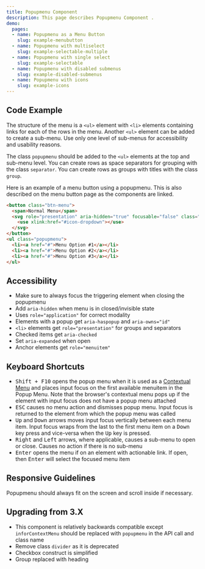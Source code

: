 ```yaml
---
title: Popupmenu Component
description: This page describes Popupmenu Component .
demo:
  pages:
  - name: Popupmenu as a Menu Button
    slug: example-menubutton
  - name: Popupmenu with multiselect
    slug: example-selectable-multiple
  - name: Popupmenu with single select
    slug: example-selectable
  - name: Popupmenu with disabled submenus
    slug: example-disabled-submenus
  - name: Popupmenu with icons
    slug: example-icons
---
```


## Code Example

The structure of the menu is a `<ul>` element with `<li>` elements containing links for each of the rows in the menu. Another `<ul>` element can be added to create a sub-menu. Use only one level of sub-menus for accessibility and usability reasons.

The class `popupmenu` should be added to the `<ul>` elements at the top and sub-menu level. You can create rows as space separators for grouping with the class `separator`. You can create rows as groups with titles with the class `group`.

Here is an example of a menu button using a popupmenu. This is also described on the menu button page as the components are linked.

```html
<button class="btn-menu">
  <span>Normal Menu</span>
  <svg role="presentation" aria-hidden="true" focusable="false" class="icon icon-dropdown">
    <use xlink:href="#icon-dropdown"></use>
  </svg>
</button>
<ul class="popupmenu">
  <li><a href="#">Menu Option #1</a></li>
  <li><a href="#">Menu Option #2</a></li>
  <li><a href="#">Menu Option #3</a></li>
</ul>
```

## Accessibility

-   Make sure to always focus the triggering element when closing the popupmenu
-   Add `aria-hidden` when menu is in closed/invisible state
-   Uses `role="application"` for correct modality
-   Elements with a popup get `aria-haspopup` and `aria-owns="id"`
-   `<li>` elements get `role="presentation"` for groups and separators
-   Checked items get `aria-checked`
-   Set `aria-expanded` when open
-   Anchor elements get `role="menuitem"`

## Keyboard Shortcuts

-   <kbd>Shift + F10</kbd> opens the popup menu when it is used as a [Contextual Menu](http://en.wikipedia.org/wiki/Context_menu) and places input focus on the first available menuitem in the Popup Menu. Note that the browser's contextual menu pops up if the element with input focus does not have a popup menu attached
-   <kbd>ESC</kbd> causes no menu action and dismisses popup menu. Input focus is returned to the element from which the popup menu was called
-   <kbd>Up</kbd> and <kbd>Down</kbd> arrows moves input focus vertically between each menu item. Input focus wraps from the last to the first menu item on a <kbd>Down</kbd> key press and vice-versa when the <kbd>Up</kbd> key is pressed.
-   <kbd>Right</kbd> and <kbd>Left</kbd> arrows, where applicable, causes a sub-menu to open or close. Causes no action if there is no sub-menu
-   <kbd>Enter</kbd> opens the menu if on an element with actionable link. If open, then <kbd>Enter</kbd> will select the focused menu item


## Responsive Guidelines

Popupmenu should always fit on the screen and scroll inside if necessary.

## Upgrading from 3.X

-   This component is relatively backwards compatible except `inforContextMenu` should be replaced with `popupmenu` in the API call and class name
-   Remove class `divider` as it is deprecated
-   Checkbox construct is simplified
-   Group replaced with heading
